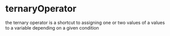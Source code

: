 # ternaryOperator

the ternary operator is a shortcut to assigning one or two values of a values to a variable depending on a given condition